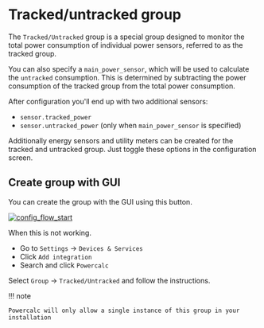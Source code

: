 # Tracked/untracked group

The `Tracked/Untracked` group is a special group designed to monitor the total power consumption of individual power sensors, referred to as the tracked group.

You can also specify a `main_power_sensor`, which will be used to calculate the `untracked` consumption. This is determined by subtracting the power consumption of the tracked group from the total power consumption.

After configuration you'll end up with two additional sensors:

- `sensor.tracked_power`
- `sensor.untracked_power` (only when `main_power_sensor` is specified)

Additionally energy sensors and utility meters can be created for the tracked and untracked group.
Just toggle these options in the configuration screen.

## Create group with GUI

You can create the group with the GUI using this button.

[![config_flow_start](https://my.home-assistant.io/badges/config_flow_start.svg)](https://my.home-assistant.io/redirect/config_flow_start/?domain=powercalc)

When this is not working.

- Go to `Settings` -> `Devices & Services`
- Click `Add integration`
- Search and click `Powercalc`

Select `Group` -> `Tracked/Untracked` and follow the instructions.

!!! note

    Powercalc will only allow a single instance of this group in your installation
